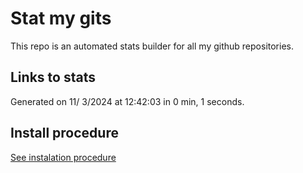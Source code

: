 # Stat my gits

This repo is an automated stats builder for all my github repositories.

## Links to stats


Generated on 11/ 3/2024 at 12:42:03 in 0 min, 1 seconds.

## Install procedure

[See instalation procedure](./src/install.md)
